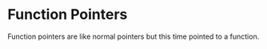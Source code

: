 # Function Pointers

Function pointers are like normal pointers but this time pointed to a function.
